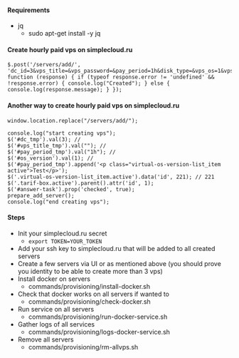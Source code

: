 
#### Requirements
* jq
    * sudo apt-get install -y jq

#### Create hourly paid vps on simplecloud.ru

    $.post('/servers/add/', 'dc_id=3&vps_title=&vps_password=&pay_period=1h&disk_type=&vps_os=1&vps_os_version=221&tariff_plans=1&speed_limit_disabled=&prosto_plesk=1&add_server=1', function (response) { if (typeof response.error != 'undefined' && !response.error) { console.log("Created"); } else { console.log(response.message); } });

#### Another way to create hourly paid vps on simplecloud.ru

    window.location.replace("/servers/add/");

    console.log("start creating vps");
    $('#dc_tmp').val(3); //
    $('#vps_title_tmp').val(""); //
    $('#pay_period_tmp').val("1h"); //
    $('#os_version').val(1); //
    $('#pay_period_tmp').append('<p class="virtual-os-version-list_item active">Test</p>');
    $('.virtual-os-version-list_item.active').data('id', 221); // 221
    $('.tarif-box.active').parent().attr('id', 1);
    $('#answer-task').prop('checked', true);
    prepare_add_server();
    console.log("end creating vps");
    
#### Steps
* Init your simplecloud.ru secret
    * ```export TOKEN=YOUR_TOKEN```
* Add your ssh key to simplecloud.ru that will be added to all created servers
* Create a few servers via UI or as mentioned above (you should prove you identity to be able to create more than 3 vps)
* Install docker on servers
    * commands/provisioning/install-docker.sh
* Check that docker works on all servers if wanted to
    * commands/provisioning/check-docker.sh
* Run service on all servers
    * commands/provisioning/run-docker-service.sh
* Gather logs of all services
    * commands/provisioning/logs-docker-service.sh
* Remove all servers
    * commands/provisioning/rm-allvps.sh

